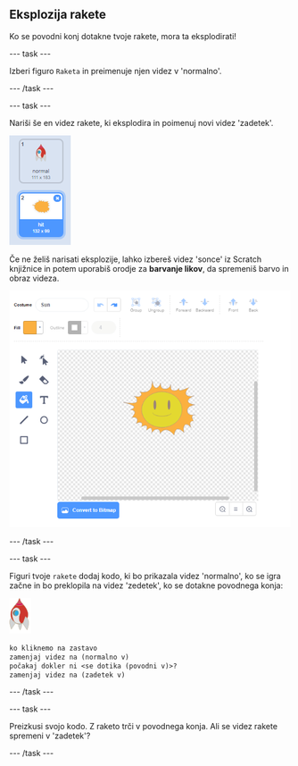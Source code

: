 ## Eksplozija rakete

Ko se povodni konj dotakne tvoje rakete, mora ta eksplodirati!

\--- task \---

Izberi figuro `Raketa` in preimenuje njen videz v 'normalno'.

\--- /task \---

\--- task \---

Nariši še en videz rakete, ki eksplodira in poimenuj novi videz 'zadetek'.

![posnetek zaslona](images/invaders-spaceship-costumes.png)

Če ne želiš narisati eksplozije, lahko izbereš videz 'sonce' iz Scratch knjižnice in potem uporabiš orodje za **barvanje likov**, da spremeniš barvo in obraz videza.

![posnetek zaslona](images/invaders-sun.png)

\--- /task \---

\--- task \---

Figuri tvoje `rakete` dodaj kodo, ki bo prikazala videz 'normalno', ko se igra začne in bo preklopila na videz 'zedetek', ko se dotakne povodnega konja:

![figura rakete](images/rocket-sprite.png)

```blocks3
ko kliknemo na zastavo
zamenjaj videz na (normalno v)
počakaj dokler ni <se dotika (povodni v)>?
zamenjaj videz na (zadetek v)
```

\--- /task \---

\--- task \---

Preizkusi svojo kodo. Z raketo trči v povodnega konja. Ali se videz rakete spremeni v 'zadetek'?

\--- /task \---
